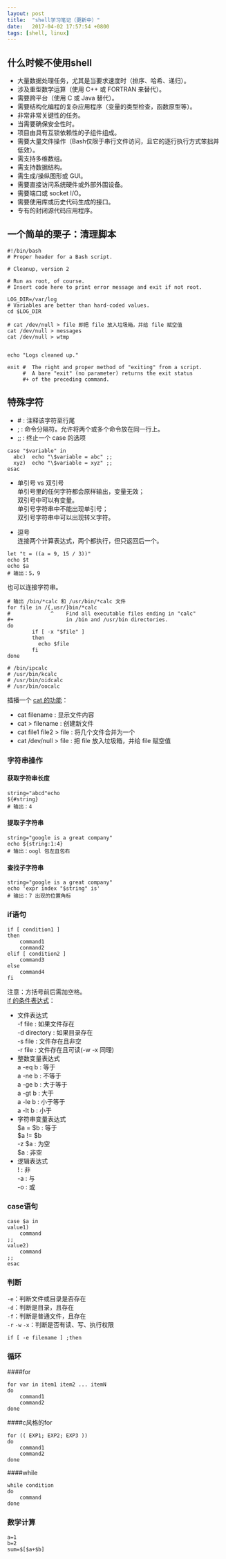 ```yaml
---
layout: post
title:  "shell学习笔记（更新中）"  
date:   2017-04-02 17:57:54 +0800  
tags: [shell, linux]
---  
```

## 什么时候不使用shell  
* 大量数据处理任务，尤其是当要求速度时（排序、哈希、递归）。
* 涉及重型数学运算（使用 C++ 或 FORTRAN 来替代）。  
* 需要跨平台（使用 C 或 Java 替代）。
* 需要结构化编程的复杂应用程序（变量的类型检查，函数原型等）。
* 非常非常关键性的任务。
* 当需要确保安全性时。
* 项目由具有互锁依赖性的子组件组成。
* 需要大量文件操作（Bash仅限于串行文件访问，且它的逐行执行方式笨拙并低效）。
* 需支持多维数组。
* 需支持数据结构。
* 需生成/操纵图形或 GUI。
* 需要直接访问系统硬件或外部外围设备。
* 需要端口或 socket I/O。
* 需要使用库或历史代码生成的接口。
* 专有的封闭源代码应用程序。

## 一个简单的栗子：清理脚本  
```shell  
#!/bin/bash
# Proper header for a Bash script.

# Cleanup, version 2

# Run as root, of course.
# Insert code here to print error message and exit if not root.

LOG_DIR=/var/log
# Variables are better than hard-coded values.
cd $LOG_DIR

# cat /dev/null > file 即把 file 放入垃圾箱，并给 file 赋空值
cat /dev/null > messages
cat /dev/null > wtmp


echo "Logs cleaned up."

exit #  The right and proper method of "exiting" from a script.
     #  A bare "exit" (no parameter) returns the exit status
     #+ of the preceding command.   
```  

## 特殊字符  
* \# : 注释该字符至行尾  
* ; : 命令分隔符。允许将两个或多个命令放在同一行上。  
* ;; : 终止一个 case 的选项  
```shell  
case "$variable" in
  abc)  echo "\$variable = abc" ;;
  xyz)  echo "\$variable = xyz" ;;
esac  
```  
* 单引号 vs 双引号  
单引号里的任何字符都会原样输出，变量无效；  
双引号中可以有变量。  
单引号字符串中不能出现单引号；  
双引号字符串中可以出现转义字符。  

* 逗号  
连接两个计算表达式，两个都执行，但只返回后一个。  
```shell  
let "t = ((a = 9, 15 / 3))"
echo $t
echo $a
# 输出：5，9  
```  
也可以连接字符串。  
   
```shell  
# 输出 /bin/*calc 和 /usr/bin/*calc 文件
for file in /{,usr/}bin/*calc
#             ^    Find all executable files ending in "calc"
#+                 in /bin and /usr/bin directories.
do
        if [ -x "$file" ]
        then
          echo $file
        fi
done

# /bin/ipcalc
# /usr/bin/kcalc
# /usr/bin/oidcalc
# /usr/bin/oocalc  

```  


插播一个 [cat 的功能](http://www.cnblogs.com/perfy/archive/2012/07/23/2605550.html)：
* cat filename : 显示文件内容
* cat > filename : 创建新文件
* cat file1 file2 > file : 将几个文件合并为一个
* cat /dev/null > file : 把 file 放入垃圾箱，并给 file 赋空值


### 字符串操作
#### 获取字符串长度   
```shell  
string="abcd"echo
${#string}
# 输出：4  
```  

#### 提取子字符串  
```shell  
string="google is a great company"
echo ${string:1:4}
# 输出：oogl 包左且包右  
```  

#### 查找子字符串  
```shell  
string="google is a great company"
echo 'expr index "$string" is'
# 输出：7 出现的位置角标  
```  

### if语句
```shell  
if [ condition1 ]
then
	command1
	conmand2
elif [ condition2 ]
	command3
else
	command4
fi  
```  
注意：方括号前后需加空格。  
[if 的条件表达式](http://www.cnblogs.com/myitm/archive/2012/07/05/2577416.html)：  
* 文件表达式  
-f file : 如果文件存在  
-d directory : 如果目录存在  
-s file : 文件存在且非空  
-r file : 文件存在且可读(-w -x 同理)  
* 整数变量表达式  
a -eq b : 等于  
a -ne b : 不等于  
a -ge b : 大于等于  
a -gt b : 大于  
a -le b : 小于等于  
a -lt b : 小于  
* 字符串变量表达式  
$a = $b : 等于  
$a != $b  
-z $a : 为空  
$a : 非空  
* 逻辑表达式  
! : 非  
-a : 与  
-o : 或  

### case语句  
```shell  
case $a in
value1)
	command
;;
value2)
	command
;;
esac  
```  

### 判断  
`-e`：判断文件或目录是否存在  
`-d`：判断是目录，且存在  
`-f`：判断是普通文件，且存在  
`-r`  `-w`  `-x`：判断是否有读、写、执行权限  
```shell  
if [ -e filename ] ;then   
```  

### 循环  
####for  
```shell  
for var in item1 item2 ... itemN
do
	command1
	command2
done  
```  

####c风格的for  
```shell  
for (( EXP1; EXP2; EXP3 ))
do
	command1
	command2
done  
```  

####while  
```shell  
while condition
do
	command
done  
```  

### 数学计算
```shell    
a=1
b=2
sum=$[$a+$b]    
```  